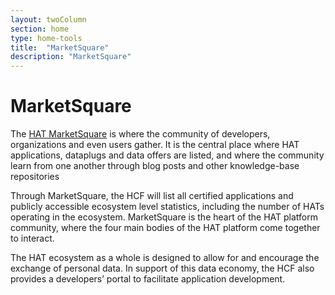 ```yaml
---
layout: twoColumn
section: home
type: home-tools
title:  "MarketSquare"
description: "MarketSquare"
---
```


# MarketSquare

The [HAT MarketSquare](https://marketsquare.hubofallthings.com) is where the community of developers, organizations and even users gather. It is the central place where HAT applications, dataplugs and data offers are listed, and where the community learn from one another through blog posts and other knowledge-base repositories

Through MarketSquare, the HCF will list all certified applications and publicly accessible ecosystem level statistics, including the number of HATs operating in the ecosystem. MarketSquare is the heart of the HAT platform community, where the four main bodies of the HAT platform come together to interact.

The HAT ecosystem as a whole is designed to allow for and encourage the exchange of personal data. In support of this data economy, the HCF also provides a developers’ portal to facilitate application development.
